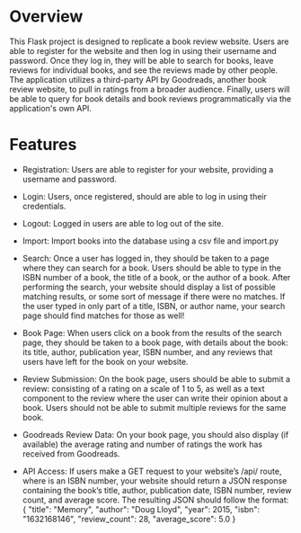 # Overview
This Flask project is designed to replicate a book review website. Users are able to register for the website and then log in using their username and password. Once they log in, they will be able to search for books, leave reviews for individual books, and see the reviews made by other people. The application utilizes a third-party API by Goodreads, another book review website, to pull in ratings from a broader audience. Finally, users will be able to query for book details and book reviews programmatically via the application's own API.

# Features
- Registration: Users are  able to register for your website, providing a username and password.

- Login: Users, once registered, should are able to log in using their credentials.

- Logout: Logged in users are able to log out of the site.

- Import: Import books into the database using a csv file and import.py

- Search: Once a user has logged in, they should be taken to a page where they can search for a book. Users should be able to type in the ISBN number of a book, the title of a book, or the author of a book. After performing the search, your website should display a list of possible matching results, or some sort of message if there were no matches. If the user typed in only part of a title, ISBN, or author name, your search page should find matches for those as well!

- Book Page: When users click on a book from the results of the search page, they should be taken to a book page, with details about the book: its title, author, publication year, ISBN number, and any reviews that users have left for the book on your website.

- Review Submission: On the book page, users should be able to submit a review: consisting of a rating on a scale of 1 to 5, as well as a text component to the review where the user can write their opinion about a book. Users should not be able to submit multiple reviews for the same book.

- Goodreads Review Data: On your book page, you should also display (if available) the average rating and number of ratings the work has received from Goodreads.


- API Access: If users make a GET request to your website’s /api/<isbn> route, where <isbn> is an ISBN number, your website should return a JSON response containing the book’s title, author, publication date, ISBN number, review count, and average score. The resulting JSON should follow the format:
{
    "title": "Memory",
    "author": "Doug Lloyd",
    "year": 2015,
    "isbn": "1632168146",
    "review_count": 28,
    "average_score": 5.0
}
